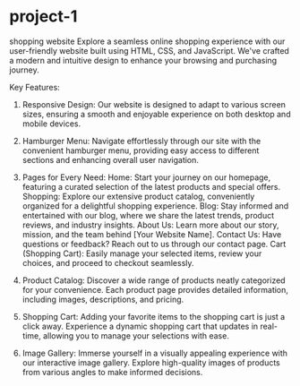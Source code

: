 # project-1
shopping website
Explore a seamless online shopping experience with our user-friendly website built using HTML, CSS, and JavaScript.
We've crafted a modern and intuitive design to enhance your browsing and purchasing journey.


Key Features:
1. Responsive Design:
Our website is designed to adapt to various screen sizes, ensuring a smooth and enjoyable experience on both desktop and mobile devices.

2. Hamburger Menu:
Navigate effortlessly through our site with the convenient hamburger menu, providing easy access to different sections and enhancing overall user navigation.

3. Pages for Every Need:
  Home: Start your journey on our homepage, featuring a curated selection of the latest products and special offers.
  Shopping: Explore our extensive product catalog, conveniently organized for a delightful shopping experience.
  Blog: Stay informed and entertained with our blog, where we share the latest trends, product reviews, and industry insights.
  About Us: Learn more about our story, mission, and the team behind [Your Website Name].
  Contact Us: Have questions or feedback? Reach out to us through our contact page.
  Cart (Shopping Cart): Easily manage your selected items, review your choices, and proceed to checkout seamlessly.

4. Product Catalog:
Discover a wide range of products neatly categorized for your convenience. Each product page provides detailed information, including images, descriptions, and pricing.

5. Shopping Cart:
Adding your favorite items to the shopping cart is just a click away. Experience a dynamic shopping cart that updates in real-time, allowing you to manage your selections with ease.

6. Image Gallery:
Immerse yourself in a visually appealing experience with our interactive image gallery. Explore high-quality images of products from various angles to make informed decisions.
